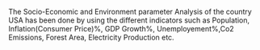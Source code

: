 The Socio-Economic and Environment parameter Analysis of the country USA has been done by using the different indicators such as Population, Inflation(Consumer Price)%, GDP Growth%, Unemployement%,Co2 Emissions, Forest Area, Electricity Production etc. 
